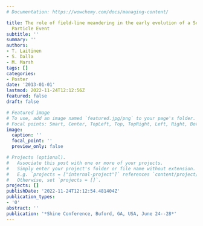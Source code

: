 ```yaml
---
# Documentation: https://wowchemy.com/docs/managing-content/

title: The role of field-line meandering in the early evolution of a Solar Energetic
  Particle Event
subtitle: ''
summary: ''
authors:
- T. Laitinen
- S. Dalla
- M. Marsh
tags: []
categories:
- Poster
date: '2013-01-01'
lastmod: 2022-11-24T12:12:56Z
featured: false
draft: false

# Featured image
# To use, add an image named `featured.jpg/png` to your page's folder.
# Focal points: Smart, Center, TopLeft, Top, TopRight, Left, Right, BottomLeft, Bottom, BottomRight.
image:
  caption: ''
  focal_point: ''
  preview_only: false

# Projects (optional).
#   Associate this post with one or more of your projects.
#   Simply enter your project's folder or file name without extension.
#   E.g. `projects = ["internal-project"]` references `content/project/deep-learning/index.md`.
#   Otherwise, set `projects = []`.
projects: []
publishDate: '2022-11-24T12:12:54.481404Z'
publication_types:
- '0'
abstract: ''
publication: '*Shine Conference, Buford, GA, USA, June 24--28*'
---
```

